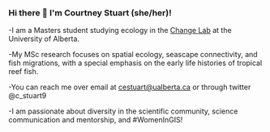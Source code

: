 ### Hi there 👋 I'm Courtney Stuart (she/her)! 

-I am a Masters student studying ecology in the [Change Lab](https://greenlab.ca/) at the University of Alberta.

-My MSc research focuses on spatial ecology, seascape connectivity, and fish migrations, with a special emphasis on the early life histories of tropical reef fish.

-You can reach me over email at cestuart@ualberta.ca or through twitter @c_stuart9

-I am passionate about diversity in the scientific community, science communication and mentorship, and #WomenInGIS!

